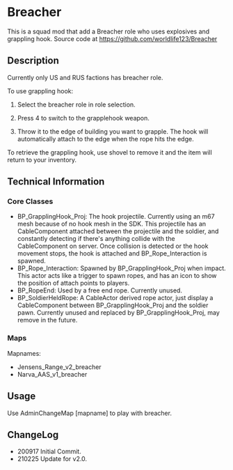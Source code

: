 # Breacher
This is a squad mod that add a Breacher role who uses explosives and grappling hook.
Source code at https://github.com/worldlife123/Breacher

## Description

Currently only US and RUS factions has breacher role.

To use grappling hook:

1. Select the breacher role in role selection.

2. Press 4 to switch to the grapplehook weapon.

3. Throw it to the edge of building you want to grapple. The hook will automatically attach to the edge when the rope hits the edge.

To retrieve the grappling hook, use shovel to remove it and the item will return to your inventory.

## Technical Information

### Core Classes

- BP_GrapplingHook_Proj: The hook projectile. Currently using an m67 mesh because of no hook mesh in the SDK. This projectile has an CableComponent attached between the projectile and the soldier, and constantly detecting if there's anything collide with the CableComponent on server. Once collision is detected or the hook movement stops, the hook is attached and BP_Rope_Interaction is spawned.
- BP_Rope_Interaction: Spawned by BP_GrapplingHook_Proj when impact. This actor acts like a trigger to spawn ropes, and has an icon to show the position of attach points to players.
- BP_RopeEnd: Used by a free end rope. Currently unused.
- BP_SoldierHeldRope: A CableActor derived rope actor, just display a CableComponent between BP_GrapplingHook_Proj and the soldier pawn. Currently unused and replaced by BP_GrapplingHook_Proj, may remove in the future.

### Maps
Mapnames:
- Jensens_Range_v2_breacher
- Narva_AAS_v1_breacher

## Usage
Use AdminChangeMap [mapname] to play with breacher.

## ChangeLog
- 200917
Initial Commit.
- 210225
Update for v2.0.
